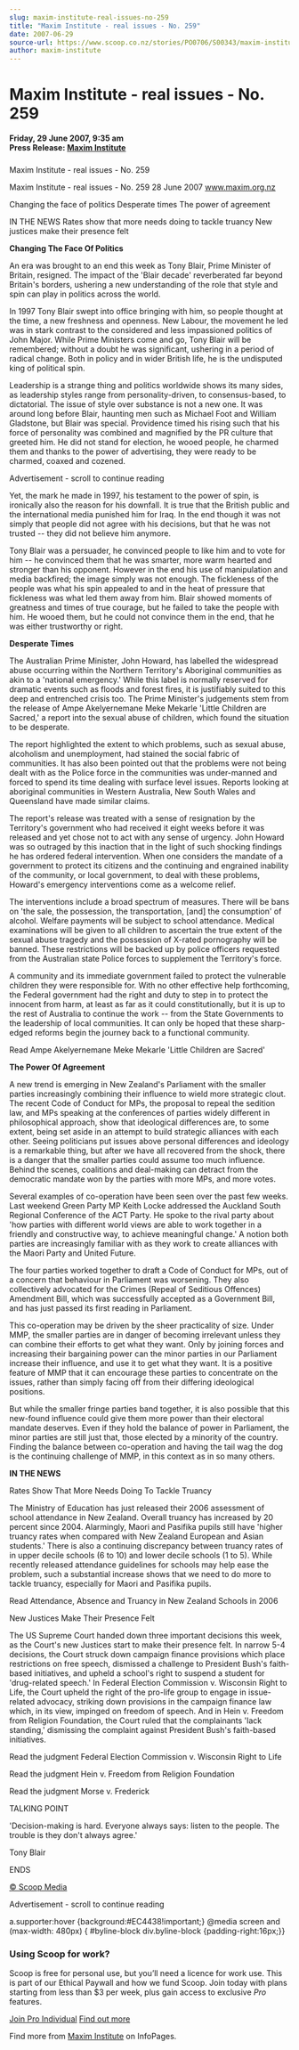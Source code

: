 ```yaml
---
slug: maxim-institute-real-issues-no-259
title: "Maxim Institute - real issues - No. 259"
date: 2007-06-29
source-url: https://www.scoop.co.nz/stories/PO0706/S00343/maxim-institute-real-issues-no-259.htm
author: maxim-institute
---
```

Maxim Institute - real issues - No. 259
=======================================

**Friday, 29 June 2007, 9:35 am**  
**Press Release: [Maxim Institute](https://info.scoop.co.nz/Maxim_Institute)**

### 

Maxim Institute - real issues - No. 259

Maxim Institute - real issues - No. 259 28 June 2007 www.maxim.org.nz

Changing the face of politics Desperate times The power of agreement

IN THE NEWS Rates show that more needs doing to tackle truancy New justices make their presence felt

**Changing The Face Of Politics**

An era was brought to an end this week as Tony Blair, Prime Minister of Britain, resigned. The impact of the 'Blair decade' reverberated far beyond Britain's borders, ushering a new understanding of the role that style and spin can play in politics across the world.

In 1997 Tony Blair swept into office bringing with him, so people thought at the time, a new freshness and openness. New Labour, the movement he led was in stark contrast to the considered and less impassioned politics of John Major. While Prime Ministers come and go, Tony Blair will be remembered; without a doubt he was significant, ushering in a period of radical change. Both in policy and in wider British life, he is the undisputed king of political spin.

Leadership is a strange thing and politics worldwide shows its many sides, as leadership styles range from personality-driven, to consensus-based, to dictatorial. The issue of style over substance is not a new one. It was around long before Blair, haunting men such as Michael Foot and William Gladstone, but Blair was special. Providence timed his rising such that his force of personality was combined and magnified by the PR culture that greeted him. He did not stand for election, he wooed people, he charmed them and thanks to the power of advertising, they were ready to be charmed, coaxed and cozened.

Advertisement - scroll to continue reading





Yet, the mark he made in 1997, his testament to the power of spin, is ironically also the reason for his downfall. It is true that the British public and the international media punished him for Iraq. In the end though it was not simply that people did not agree with his decisions, but that he was not trusted -- they did not believe him anymore.

Tony Blair was a persuader, he convinced people to like him and to vote for him -- he convinced them that he was smarter, more warm hearted and stronger than his opponent. However in the end his use of manipulation and media backfired; the image simply was not enough. The fickleness of the people was what his spin appealed to and in the heat of pressure that fickleness was what led them away from him. Blair showed moments of greatness and times of true courage, but he failed to take the people with him. He wooed them, but he could not convince them in the end, that he was either trustworthy or right.

**Desperate Times**

The Australian Prime Minister, John Howard, has labelled the widespread abuse occurring within the Northern Territory's Aboriginal communities as akin to a 'national emergency.' While this label is normally reserved for dramatic events such as floods and forest fires, it is justifiably suited to this deep and entrenched crisis too. The Prime Minister's judgements stem from the release of Ampe Akelyernemane Meke Mekarle 'Little Children are Sacred,' a report into the sexual abuse of children, which found the situation to be desperate.

The report highlighted the extent to which problems, such as sexual abuse, alcoholism and unemployment, had stained the social fabric of communities. It has also been pointed out that the problems were not being dealt with as the Police force in the communities was under-manned and forced to spend its time dealing with surface level issues. Reports looking at aboriginal communities in Western Australia, New South Wales and Queensland have made similar claims.

The report's release was treated with a sense of resignation by the Territory's government who had received it eight weeks before it was released and yet chose not to act with any sense of urgency. John Howard was so outraged by this inaction that in the light of such shocking findings he has ordered federal intervention. When one considers the mandate of a government to protect its citizens and the continuing and engrained inability of the community, or local government, to deal with these problems, Howard's emergency interventions come as a welcome relief.

The interventions include a broad spectrum of measures. There will be bans on 'the sale, the possession, the transportation, \[and\] the consumption' of alcohol. Welfare payments will be subject to school attendance. Medical examinations will be given to all children to ascertain the true extent of the sexual abuse tragedy and the possession of X-rated pornography will be banned. These restrictions will be backed up by police officers requested from the Australian state Police forces to supplement the Territory's force.

A community and its immediate government failed to protect the vulnerable children they were responsible for. With no other effective help forthcoming, the Federal government had the right and duty to step in to protect the innocent from harm, at least as far as it could constitutionally, but it is up to the rest of Australia to continue the work -- from the State Governments to the leadership of local communities. It can only be hoped that these sharp-edged reforms begin the journey back to a functional community.

Read Ampe Akelyernemane Meke Mekarle 'Little Children are Sacred'

**The Power Of Agreement**

A new trend is emerging in New Zealand's Parliament with the smaller parties increasingly combining their influence to wield more strategic clout. The recent Code of Conduct for MPs, the proposal to repeal the sedition law, and MPs speaking at the conferences of parties widely different in philosophical approach, show that ideological differences are, to some extent, being set aside in an attempt to build strategic alliances with each other. Seeing politicians put issues above personal differences and ideology is a remarkable thing, but after we have all recovered from the shock, there is a danger that the smaller parties could assume too much influence. Behind the scenes, coalitions and deal-making can detract from the democratic mandate won by the parties with more MPs, and more votes.

Several examples of co-operation have been seen over the past few weeks. Last weekend Green Party MP Keith Locke addressed the Auckland South Regional Conference of the ACT Party. He spoke to the rival party about 'how parties with different world views are able to work together in a friendly and constructive way, to achieve meaningful change.' A notion both parties are increasingly familiar with as they work to create alliances with the Maori Party and United Future.

The four parties worked together to draft a Code of Conduct for MPs, out of a concern that behaviour in Parliament was worsening. They also collectively advocated for the Crimes (Repeal of Seditious Offences) Amendment Bill, which was successfully accepted as a Government Bill, and has just passed its first reading in Parliament.

This co-operation may be driven by the sheer practicality of size. Under MMP, the smaller parties are in danger of becoming irrelevant unless they can combine their efforts to get what they want. Only by joining forces and increasing their bargaining power can the minor parties in our Parliament increase their influence, and use it to get what they want. It is a positive feature of MMP that it can encourage these parties to concentrate on the issues, rather than simply facing off from their differing ideological positions.

But while the smaller fringe parties band together, it is also possible that this new-found influence could give them more power than their electoral mandate deserves. Even if they hold the balance of power in Parliament, the minor parties are still just that, those elected by a minority of the country. Finding the balance between co-operation and having the tail wag the dog is the continuing challenge of MMP, in this context as in so many others.

**IN THE NEWS**

Rates Show That More Needs Doing To Tackle Truancy

The Ministry of Education has just released their 2006 assessment of school attendance in New Zealand. Overall truancy has increased by 20 percent since 2004. Alarmingly, Maori and Pasifika pupils still have 'higher truancy rates when compared with New Zealand European and Asian students.' There is also a continuing discrepancy between truancy rates of in upper decile schools (6 to 10) and lower decile schools (1 to 5). While recently released attendance guidelines for schools may help ease the problem, such a substantial increase shows that we need to do more to tackle truancy, especially for Maori and Pasifika pupils.

Read Attendance, Absence and Truancy in New Zealand Schools in 2006

New Justices Make Their Presence Felt

The US Supreme Court handed down three important decisions this week, as the Court's new Justices start to make their presence felt. In narrow 5-4 decisions, the Court struck down campaign finance provisions which place restrictions on free speech, dismissed a challenge to President Bush's faith-based initiatives, and upheld a school's right to suspend a student for 'drug-related speech.' In Federal Election Commission v. Wisconsin Right to Life, the Court upheld the right of the pro-life group to engage in issue-related advocacy, striking down provisions in the campaign finance law which, in its view, impinged on freedom of speech. And in Hein v. Freedom from Religion Foundation, the Court ruled that the complainants 'lack standing,' dismissing the complaint against President Bush's faith-based initiatives.

Read the judgment Federal Election Commission v. Wisconsin Right to Life

Read the judgment Hein v. Freedom from Religion Foundation

Read the judgment Morse v. Frederick

TALKING POINT

'Decision-making is hard. Everyone always says: listen to the people. The trouble is they don't always agree.'

Tony Blair

ENDS

[© Scoop Media](http://www.scoop.co.nz/about/terms.html)  

Advertisement - scroll to continue reading



a.supporter:hover {background:#EC4438!important;} @media screen and (max-width: 480px) { #byline-block div.byline-block {padding-right:16px;}}

### Using Scoop for work?

Scoop is free for personal use, but you’ll need a licence for work use. This is part of our Ethical Paywall and how we fund Scoop. Join today with plans starting from less than $3 per week, plus gain access to exclusive _Pro_ features.  
  
[Join Pro Individual](https://pro.scoop.co.nz/Individual/?from=ProIn24) [Find out more](https://pro.scoop.co.nz/using-scoop-for-work/?from=ProIn24)

Find more from [Maxim Institute](https://info.scoop.co.nz/Maxim_Institute) on InfoPages.
